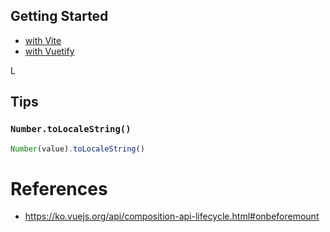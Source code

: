 ## Getting Started

* [with Vite](https://ko.vitejs.dev/guide/#scaffolding-your-first-vite-project)
* [with Vuetify](https://vuetifyjs.com/en/getting-started/installation/#installation)

L
## Tips

### `Number.toLocaleString()`

```javascript
Number(value).toLocaleString()
```

# References

* https://ko.vuejs.org/api/composition-api-lifecycle.html#onbeforemount